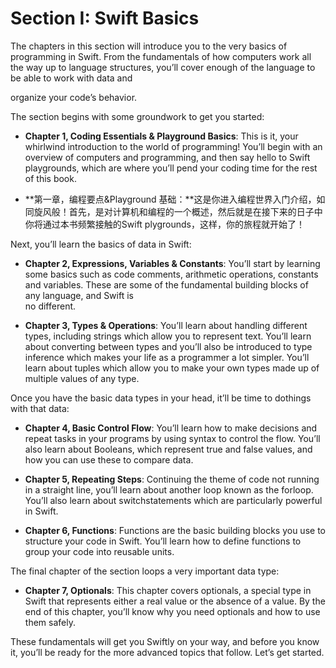# Section I: Swift Basics

The chapters in this section will introduce you to the very basics of programming in Swift. From the fundamentals of how computers work all the way up to language structures, you’ll cover enough of the language to be able to work with data and

organize your code’s behavior.

The section begins with some groundwork to get you started:

* **Chapter 1, Coding Essentials & Playground Basics**: This is it, your whirlwind introduction to the world of programming! You’ll begin with an overview of computers and programming, and then say hello to Swift playgrounds, which are where you’ll pend your coding time for the rest of this book.

* **第一章，编程要点&Playground 基础：**这是你进入编程世界入门介绍，如同旋风般！首先，是对计算机和编程的一个概述，然后就是在接下来的日子中你将通过本书频繁接触的Swift plygrounds，这样，你的旅程就开始了！

Next, you’ll learn the basics of data in Swift:

* **Chapter 2, Expressions, Variables & Constants**: You’ll start by learning some basics such as code comments, arithmetic operations, constants and variables. These are some of the fundamental building blocks of any language, and Swift is  
  no different.

* **Chapter 3, Types & Operations**: You’ll learn about handling different types, including strings which allow you to represent text. You’ll learn about converting between types and you’ll also be introduced to type inference which makes your life as a programmer a lot simpler. You’ll learn about tuples which allow you to make your own types made up of multiple values of any type.

Once you have the basic data types in your head, it’ll be time to dothings with that data:

* **Chapter 4, Basic Control Flow**: You’ll learn how to make decisions and repeat tasks in your programs by using syntax to control the flow. You’ll also learn about Booleans, which represent true and false values, and how you can use these to compare data.

* **Chapter 5, Repeating Steps**: Continuing the theme of code not running in a straight line, you’ll learn about another loop known as the forloop. You’ll also learn about switchstatements which are particularly powerful in Swift.

* **Chapter 6, Functions**: Functions are the basic building blocks you use to structure your code in Swift. You’ll learn how to define functions to group your code into reusable units.

The final chapter of the section loops a very important data type:

* **Chapter 7, Optionals**: This chapter covers optionals, a special type in Swift that represents either a real value or the absence of a value. By the end of this chapter, you’ll know why you need optionals and how to use them safely.

These fundamentals will get you Swiftly on your way, and before you know it, you’ll be ready for the more advanced topics that follow. Let’s get started.

